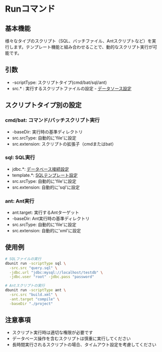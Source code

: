 # Runコマンド

## 基本機能
様々なタイプのスクリプト（SQL、バッチファイル、Antスクリプトなど）を実行します。テンプレート機能と組み合わせることで、動的なスクリプト実行が可能です。

## 引数
* -scriptType: スクリプトタイプ(cmd/bat/sql/ant)
* src.* : 実行するスクリプトファイルの設定 - [データソース設定](../settings/01-data-source.md)

## スクリプトタイプ別の設定

### cmd/bat: コマンド/バッチスクリプト実行
* -baseDir: 実行時の基準ディレクトリ
* src.srcType: 自動的に'file'に設定
* src.extension: スクリプトの拡張子（cmdまたはbat）

### sql: SQL実行
* jdbc.*: [データベース接続設定](../settings/03-database.md)
* template.*: [SQLテンプレート設定](../settings/03-database.md#templaterenderoption-template)
* src.srcType: 自動的に'file'に設定
* src.extension: 自動的に'sql'に設定

### ant: Ant実行
* ant.target: 実行するAntターゲット
* -baseDir: Ant実行時の基準ディレクトリ
* src.srcType: 自動的に'file'に設定
* src.extension: 自動的に'xml'に設定

## 使用例
```bash
# SQLファイルの実行
dbunit run -scriptType sql \
  -src.src "query.sql" \
  -jdbc.url "jdbc:mysql://localhost/testdb" \
  -jdbc.user "root" -jdbc.pass "password"

# Antスクリプトの実行
dbunit run -scriptType ant \
  -src.src "build.xml" \
  -ant.target "compile" \
  -baseDir "./project"
```

## 注意事項
- スクリプト実行時は適切な権限が必要です
- データベース操作を含むスクリプトは慎重に実行してください
- 長時間実行されるスクリプトの場合、タイムアウト設定を考慮してください